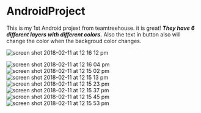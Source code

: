 # AndroidProject
This is my 1st Android projext from teamtreehouse. it is great!
***They have 6 different layers with different colors.***
Also the text in button also will change the color when the backgroud color changes.

![screen shot 2018-02-11 at 12 16 12 pm](https://user-images.githubusercontent.com/19642027/36076113-1e01b598-0f26-11e8-8ee9-d3b308dbf55d.png)


![screen shot 2018-02-11 at 12 16 04 pm](https://user-images.githubusercontent.com/19642027/36076132-571f0394-0f26-11e8-90d3-facaeb0b5702.png)
![screen shot 2018-02-11 at 12 15 02 pm](https://user-images.githubusercontent.com/19642027/36076133-59cf862c-0f26-11e8-912f-4038c54bc884.png)
![screen shot 2018-02-11 at 12 15 13 pm](https://user-images.githubusercontent.com/19642027/36076134-59d77710-0f26-11e8-8b4e-4ca13f94bf17.png)
![screen shot 2018-02-11 at 12 15 23 pm](https://user-images.githubusercontent.com/19642027/36076135-59e4fe3a-0f26-11e8-81d3-c5d39861a897.png)
![screen shot 2018-02-11 at 12 15 37 pm](https://user-images.githubusercontent.com/19642027/36076136-59edd988-0f26-11e8-8884-531cad50f9dd.png)
![screen shot 2018-02-11 at 12 15 45 pm](https://user-images.githubusercontent.com/19642027/36076137-59fdc848-0f26-11e8-9c83-da7939dfcc54.png)
![screen shot 2018-02-11 at 12 15 53 pm](https://user-images.githubusercontent.com/19642027/36076138-5a05d3d0-0f26-11e8-8e8c-eb2dfd3e3ba5.png)

